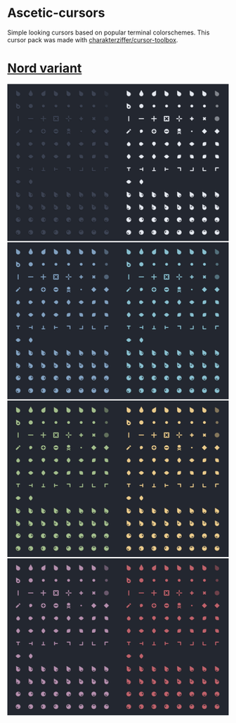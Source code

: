 # Ascetic-cursors
Simple looking cursors based on popular terminal colorschemes.
This cursor pack was made with [charakterziffer/cursor-toolbox](https://github.com/charakterziffer/cursor-toolbox).

# [Nord variant]()

![preview1](https://github.com/Myagko/Ascetic-cursors/blob/main/preview/1.png)
![preview2](https://github.com/Myagko/Ascetic-cursors/blob/main/preview/2.png)
![preview3](https://github.com/Myagko/Ascetic-cursors/blob/main/preview/3.png)
![preview4](https://github.com/Myagko/Ascetic-cursors/blob/main/preview/4.png)
